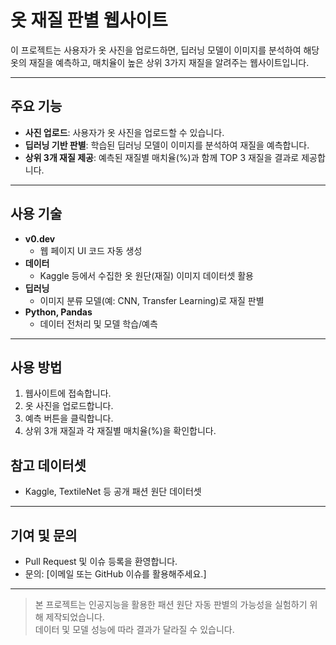 # 옷 재질 판별 웹사이트

이 프로젝트는 사용자가 옷 사진을 업로드하면, 딥러닝 모델이 이미지를 분석하여 해당 옷의 재질을 예측하고, 매치율이 높은 상위 3가지 재질을 알려주는 웹사이트입니다.

---

## 주요 기능

- **사진 업로드**: 사용자가 옷 사진을 업로드할 수 있습니다.
- **딥러닝 기반 판별**: 학습된 딥러닝 모델이 이미지를 분석하여 재질을 예측합니다.
- **상위 3개 재질 제공**: 예측된 재질별 매치율(%)과 함께 TOP 3 재질을 결과로 제공합니다.

---

## 사용 기술

- **v0.dev**
  - 웹 페이지 UI 코드 자동 생성
- **데이터**
  - Kaggle 등에서 수집한 옷 원단(재질) 이미지 데이터셋 활용
- **딥러닝**
  - 이미지 분류 모델(예: CNN, Transfer Learning)로 재질 판별
- **Python, Pandas**
  - 데이터 전처리 및 모델 학습/예측

---

## 사용 방법

1. 웹사이트에 접속합니다.
2. 옷 사진을 업로드합니다.
3. 예측 버튼을 클릭합니다.
4. 상위 3개 재질과 각 재질별 매치율(%)을 확인합니다.

## 참고 데이터셋

- Kaggle, TextileNet 등 공개 패션 원단 데이터셋

---

## 기여 및 문의

- Pull Request 및 이슈 등록을 환영합니다.
- 문의: [이메일 또는 GitHub 이슈를 활용해주세요.]

---

> 본 프로젝트는 인공지능을 활용한 패션 원단 자동 판별의 가능성을 실험하기 위해 제작되었습니다.  
> 데이터 및 모델 성능에 따라 결과가 달라질 수 있습니다.
